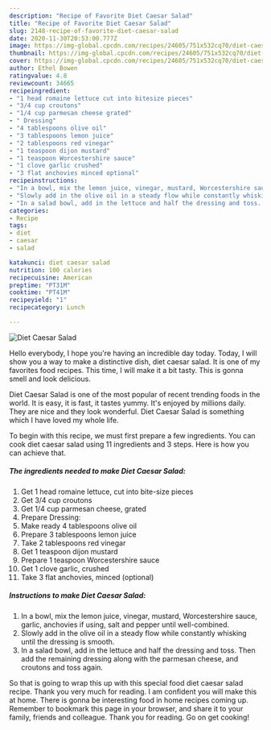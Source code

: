 ```yaml
---
description: "Recipe of Favorite Diet Caesar Salad"
title: "Recipe of Favorite Diet Caesar Salad"
slug: 2148-recipe-of-favorite-diet-caesar-salad
date: 2020-11-30T20:53:00.777Z
image: https://img-global.cpcdn.com/recipes/24605/751x532cq70/diet-caesar-salad-recipe-main-photo.jpg
thumbnail: https://img-global.cpcdn.com/recipes/24605/751x532cq70/diet-caesar-salad-recipe-main-photo.jpg
cover: https://img-global.cpcdn.com/recipes/24605/751x532cq70/diet-caesar-salad-recipe-main-photo.jpg
author: Ethel Bowen
ratingvalue: 4.8
reviewcount: 34665
recipeingredient:
- "1 head romaine lettuce cut into bitesize pieces"
- "3/4 cup croutons"
- "1/4 cup parmesan cheese grated"
- " Dressing"
- "4 tablespoons olive oil"
- "3 tablespoons lemon juice"
- "2 tablespoons red vinegar"
- "1 teaspoon dijon mustard"
- "1 teaspoon Worcestershire sauce"
- "1 clove garlic crushed"
- "3 flat anchovies minced optional"
recipeinstructions:
- "In a bowl, mix the lemon juice, vinegar, mustard, Worcestershire sauce, garlic, anchovies if using, salt and pepper until well-combined."
- "Slowly add in the olive oil in a steady flow while constantly whisking until the dressing is smooth."
- "In a salad bowl, add in the lettuce and half the dressing and toss. Then add the remaining dressing along with the parmesan cheese, and croutons and toss again."
categories:
- Recipe
tags:
- diet
- caesar
- salad

katakunci: diet caesar salad 
nutrition: 100 calories
recipecuisine: American
preptime: "PT31M"
cooktime: "PT41M"
recipeyield: "1"
recipecategory: Lunch

---
```



![Diet Caesar Salad](https://img-global.cpcdn.com/recipes/24605/751x532cq70/diet-caesar-salad-recipe-main-photo.jpg)

Hello everybody, I hope you're having an incredible day today. Today, I will show you a way to make a distinctive dish, diet caesar salad. It is one of my favorites food recipes. This time, I will make it a bit tasty. This is gonna smell and look delicious.

Diet Caesar Salad is one of the most popular of recent trending foods in the world. It is easy, it is fast, it tastes yummy. It's enjoyed by millions daily. They are nice and they look wonderful. Diet Caesar Salad is something which I have loved my whole life.




To begin with this recipe, we must first prepare a few ingredients. You can cook diet caesar salad using 11 ingredients and 3 steps. Here is how you can achieve that.

<!--inarticleads1-->

##### The ingredients needed to make Diet Caesar Salad:

1. Get 1 head romaine lettuce, cut into bite-size pieces
1. Get 3/4 cup croutons
1. Get 1/4 cup parmesan cheese, grated
1. Prepare  Dressing:
1. Make ready 4 tablespoons olive oil
1. Prepare 3 tablespoons lemon juice
1. Take 2 tablespoons red vinegar
1. Get 1 teaspoon dijon mustard
1. Prepare 1 teaspoon Worcestershire sauce
1. Get 1 clove garlic, crushed
1. Take 3 flat anchovies, minced (optional)




<!--inarticleads2-->

##### Instructions to make Diet Caesar Salad:

1. In a bowl, mix the lemon juice, vinegar, mustard, Worcestershire sauce, garlic, anchovies if using, salt and pepper until well-combined.
1. Slowly add in the olive oil in a steady flow while constantly whisking until the dressing is smooth.
1. In a salad bowl, add in the lettuce and half the dressing and toss. Then add the remaining dressing along with the parmesan cheese, and croutons and toss again.




So that is going to wrap this up with this special food diet caesar salad recipe. Thank you very much for reading. I am confident you will make this at home. There is gonna be interesting food in home recipes coming up. Remember to bookmark this page in your browser, and share it to your family, friends and colleague. Thank you for reading. Go on get cooking!
